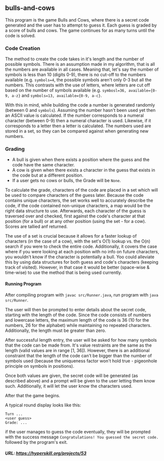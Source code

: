 ## bulls-and-cows

This program is the game Bulls and Cows, where there is a secret code generated and the user has to attempt to guess it.
Each guess is graded by a score of bulls and cows. The game continues for as many turns until the code is solved.

### Code Creation

The method to create the code takes in it's length and the number of possible symbols. There is an assumption made in my algorithm, that is all the numbers are available in all cases. Meaning that, let's say the number of symbols is less than 10 (digits 0-9), there is no cut-off to the numbers available (e.g. `symbols=4`, the possible symbols aren't only 0-3 but all the numbers. This contrasts with the use of letters, where letters are cut off based on the number of symbols available (e.g. `symbosl=36, available={0-9, a-z}` and `symbols=13, available={0-9, a-c}`.

With this in mind, while building the code a number is generated randomly (between 0 and `symbols`). Assuming the number hasn't been used yet then an ASCII value is calculated. If the number corresponds to a numeral character (between 0-9) then a numeral character is used. Likewise, if it corresponds to a letter then a letter is calculated. The numbers used are stored in a set, so they can be compared against when generating new numbers.

### Grading

- A bull is given when there exists a position where the guess and the code have the same character.
- A cow is given when there exists a character in the guess that exists in the code but at a different position.
- If a user gets no cows or bulls, the Grade will be `None`.

To calculate the grade, characters of the code are placed in a set which will be used to compare characters of the guess later. Because the code contains unique characters, the set works well to accurately describe the code, if the code contained non-unique characters, a map would be the right data structure to use. Afterwards, each character of the guess is traversed over and checked, first against the code's character at that position (for a bull) or at any other position (using the set - for a cow). Scores are tallied anf returned.

The use of a set is crucial because it allows for a faster lookup of characters (in the case of a cow), with the set's O(1) lookup vs. the O(n) search if you were to check the entire code. Additionally, it covers the case where if you were looking at each position with no info on future characters, you wouldn't know if the character is potentially a bull. Yoo could alleviate this by using data structures for both guess and code's characters (keeping track of visited). However, in that case it would be better (space-wise & time-wise) to use the method that is being used currently.

#### Running Program
After compiling program with `javac src/Runner.java`, run program with `java src/Runner`.

The user will then be prompted to enter details about the secret code, starting with the length of the code.
Since the code consists of numbers and lowercase letters, the maximum length of the code is 36 (10 for the numbers, 26 for the alphabet) while maintaining no repeated characters.
Additionally, the length must be greater than zero.

After successful length entry, the user will be asked for how many symbols that the code can be made from. It's value restraints are the same as the length (valid values are in range [1, 36]). However, there is an additional constraint that the length of the code can't be bigger than the number of symbols used (because the uniqueness factor won't hold true - pigeonhole principle on symbols in positions).

Once both values are given, the secret code will be generated (as described above) and a prompt will be given to the user letting them know such. Additionally, it will let the user know the characters used.

After that the game begins.

A typical round display looks like this:

```
Turn ...
<user guess>
Grade: ...
```

if the user manages to guess the code eventually, they will be prompted with the success message `Congratulations! You guessed the secret code.` followed by the program's exit.


##### URL: https://hyperskill.org/projects/53
